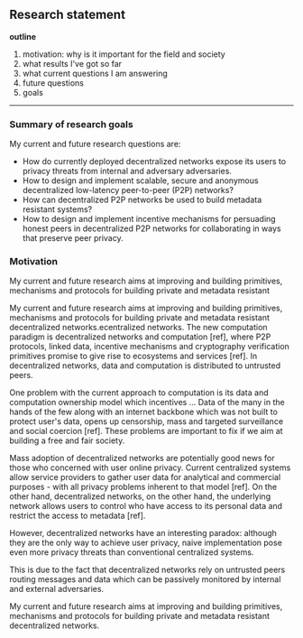 ## Research statement

**outline**

1) motivation: why is it important for the field and society
2) what results I've got so far
3) what current questions I am answering
4) future questions
5) goals

---

### Summary of research goals

My current and future research questions are:

- How do currently deployed decentralized networks expose its users to privacy
  threats from internal and adversary adversaries.
- How to design and implement scalable, secure and anonymous decentralized 
	low-latency peer-to-peer (P2P) networks?
- How can decentralized P2P networks be used to build metadata resistant systems?
- How to design and implement incentive mechanisms for persuading honest peers
  in decentralized P2P networks for collaborating in ways that preserve peer 
	privacy.

### Motivation

My current and future research aims at improving and building primitives,
mechanisms and protocols for building private and metadata resistant 

My current and future research aims at improving and building primitives,
mechanisms and protocols for building private and metadata resistant 
decentralized networks.ecentralized networks.
The new computation paradigm is decentralized networks and computation [ref], where P2P
protocols, linked data, incentive mechanisms and cryptography verification
primitives promise to give rise to ecosystems and services [ref]. In
decentralized networks, data and computation is distributed to untrusted peers. 

One problem with the current approach to computation is its data and computation
ownership model which incentives ... Data of the many in the hands
of the few along with an internet backbone which was not built to protect user's
data, opens up  censorship, mass and targeted surveillance and social coercion
[ref]. These problems are important to fix if we aim at building a free and fair
society.

Mass adoption of decentralized networks are potentially good news for those who 
concerned with user online privacy. Current centralized systems allow service 
providers to gather user data for analytical and commercial purposes - with all 
privacy problems inherent to that model [ref]. On the other hand, decentralized 
networks, on the other hand, the underlying network allows users
to control who have access to its personal data and restrict the access to
metadata [ref]. 

However, decentralized networks have an interesting paradox: although they are
the only way to achieve user privacy, naive implementation pose even more 
privacy threats than conventional centralized systems. 

This is due to the fact that decentralized networks rely on untrusted peers
routing messages and data which can be passively monitored by internal and
external adversaries.

My current and future research aims at improving and building primitives,
mechanisms and protocols for building private and metadata resistant 
decentralized networks.
